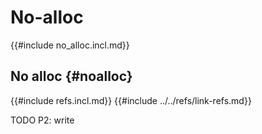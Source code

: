 # No-alloc

{{#include no_alloc.incl.md}}

## No alloc {#noalloc}

{{#include refs.incl.md}}
{{#include ../../refs/link-refs.md}}

<div class="hidden">
TODO P2: write
</div>
